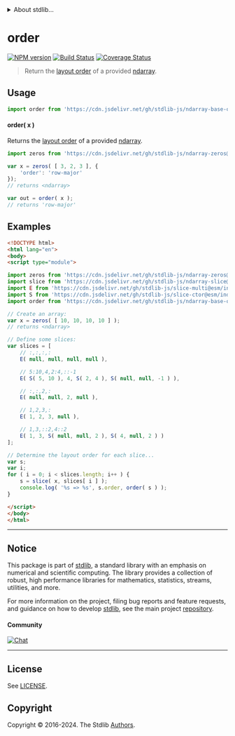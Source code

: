 <!--

@license Apache-2.0

Copyright (c) 2023 The Stdlib Authors.

Licensed under the Apache License, Version 2.0 (the "License");
you may not use this file except in compliance with the License.
You may obtain a copy of the License at

   http://www.apache.org/licenses/LICENSE-2.0

Unless required by applicable law or agreed to in writing, software
distributed under the License is distributed on an "AS IS" BASIS,
WITHOUT WARRANTIES OR CONDITIONS OF ANY KIND, either express or implied.
See the License for the specific language governing permissions and
limitations under the License.

-->


<details>
  <summary>
    About stdlib...
  </summary>
  <p>We believe in a future in which the web is a preferred environment for numerical computation. To help realize this future, we've built stdlib. stdlib is a standard library, with an emphasis on numerical and scientific computation, written in JavaScript (and C) for execution in browsers and in Node.js.</p>
  <p>The library is fully decomposable, being architected in such a way that you can swap out and mix and match APIs and functionality to cater to your exact preferences and use cases.</p>
  <p>When you use stdlib, you can be absolutely certain that you are using the most thorough, rigorous, well-written, studied, documented, tested, measured, and high-quality code out there.</p>
  <p>To join us in bringing numerical computing to the web, get started by checking us out on <a href="https://github.com/stdlib-js/stdlib">GitHub</a>, and please consider <a href="https://opencollective.com/stdlib">financially supporting stdlib</a>. We greatly appreciate your continued support!</p>
</details>

# order

[![NPM version][npm-image]][npm-url] [![Build Status][test-image]][test-url] [![Coverage Status][coverage-image]][coverage-url] <!-- [![dependencies][dependencies-image]][dependencies-url] -->

> Return the [layout order][@stdlib/ndarray/orders] of a provided [ndarray][@stdlib/ndarray/base/ctor].

<!-- Section to include introductory text. Make sure to keep an empty line after the intro `section` element and another before the `/section` close. -->

<section class="intro">

</section>

<!-- /.intro -->

<!-- Package usage documentation. -->



<section class="usage">

## Usage

```javascript
import order from 'https://cdn.jsdelivr.net/gh/stdlib-js/ndarray-base-order@v0.2.0-esm/index.mjs';
```

#### order( x )

Returns the [layout order][@stdlib/ndarray/orders] of a provided [ndarray][@stdlib/ndarray/base/ctor].

```javascript
import zeros from 'https://cdn.jsdelivr.net/gh/stdlib-js/ndarray-zeros@esm/index.mjs';

var x = zeros( [ 3, 2, 3 ], {
    'order': 'row-major'
});
// returns <ndarray>

var out = order( x );
// returns 'row-major'
```

</section>

<!-- /.usage -->

<!-- Package usage notes. Make sure to keep an empty line after the `section` element and another before the `/section` close. -->

<section class="notes">

</section>

<!-- /.notes -->

<!-- Package usage examples. -->

<section class="examples">

## Examples

<!-- eslint no-undef: "error" -->

<!-- eslint-disable new-cap -->

```html
<!DOCTYPE html>
<html lang="en">
<body>
<script type="module">

import zeros from 'https://cdn.jsdelivr.net/gh/stdlib-js/ndarray-zeros@esm/index.mjs';
import slice from 'https://cdn.jsdelivr.net/gh/stdlib-js/ndarray-slice@esm/index.mjs';
import E from 'https://cdn.jsdelivr.net/gh/stdlib-js/slice-multi@esm/index.mjs';
import S from 'https://cdn.jsdelivr.net/gh/stdlib-js/slice-ctor@esm/index.mjs';
import order from 'https://cdn.jsdelivr.net/gh/stdlib-js/ndarray-base-order@v0.2.0-esm/index.mjs';

// Create an array:
var x = zeros( [ 10, 10, 10, 10 ] );
// returns <ndarray>

// Define some slices:
var slices = [
    // :,:,:,:
    E( null, null, null, null ),

    // 5:10,4,2:4,::-1
    E( S( 5, 10 ), 4, S( 2, 4 ), S( null, null, -1 ) ),

    // :,:,2,:
    E( null, null, 2, null ),

    // 1,2,3,:
    E( 1, 2, 3, null ),

    // 1,3,::2,4::2
    E( 1, 3, S( null, null, 2 ), S( 4, null, 2 ) )
];

// Determine the layout order for each slice...
var s;
var i;
for ( i = 0; i < slices.length; i++ ) {
    s = slice( x, slices[ i ] );
    console.log( '%s => %s', s.order, order( s ) );
}

</script>
</body>
</html>
```

</section>

<!-- /.examples -->

<!-- Section to include cited references. If references are included, add a horizontal rule *before* the section. Make sure to keep an empty line after the `section` element and another before the `/section` close. -->

<section class="references">

</section>

<!-- /.references -->

<!-- Section for related `stdlib` packages. Do not manually edit this section, as it is automatically populated. -->

<section class="related">

</section>

<!-- /.related -->

<!-- Section for all links. Make sure to keep an empty line after the `section` element and another before the `/section` close. -->


<section class="main-repo" >

* * *

## Notice

This package is part of [stdlib][stdlib], a standard library with an emphasis on numerical and scientific computing. The library provides a collection of robust, high performance libraries for mathematics, statistics, streams, utilities, and more.

For more information on the project, filing bug reports and feature requests, and guidance on how to develop [stdlib][stdlib], see the main project [repository][stdlib].

#### Community

[![Chat][chat-image]][chat-url]

---

## License

See [LICENSE][stdlib-license].


## Copyright

Copyright &copy; 2016-2024. The Stdlib [Authors][stdlib-authors].

</section>

<!-- /.stdlib -->

<!-- Section for all links. Make sure to keep an empty line after the `section` element and another before the `/section` close. -->

<section class="links">

[npm-image]: http://img.shields.io/npm/v/@stdlib/ndarray-base-order.svg
[npm-url]: https://npmjs.org/package/@stdlib/ndarray-base-order

[test-image]: https://github.com/stdlib-js/ndarray-base-order/actions/workflows/test.yml/badge.svg?branch=v0.2.0
[test-url]: https://github.com/stdlib-js/ndarray-base-order/actions/workflows/test.yml?query=branch:v0.2.0

[coverage-image]: https://img.shields.io/codecov/c/github/stdlib-js/ndarray-base-order/main.svg
[coverage-url]: https://codecov.io/github/stdlib-js/ndarray-base-order?branch=main

<!--

[dependencies-image]: https://img.shields.io/david/stdlib-js/ndarray-base-order.svg
[dependencies-url]: https://david-dm.org/stdlib-js/ndarray-base-order/main

-->

[chat-image]: https://img.shields.io/gitter/room/stdlib-js/stdlib.svg
[chat-url]: https://app.gitter.im/#/room/#stdlib-js_stdlib:gitter.im

[stdlib]: https://github.com/stdlib-js/stdlib

[stdlib-authors]: https://github.com/stdlib-js/stdlib/graphs/contributors

[umd]: https://github.com/umdjs/umd
[es-module]: https://developer.mozilla.org/en-US/docs/Web/JavaScript/Guide/Modules

[deno-url]: https://github.com/stdlib-js/ndarray-base-order/tree/deno
[deno-readme]: https://github.com/stdlib-js/ndarray-base-order/blob/deno/README.md
[umd-url]: https://github.com/stdlib-js/ndarray-base-order/tree/umd
[umd-readme]: https://github.com/stdlib-js/ndarray-base-order/blob/umd/README.md
[esm-url]: https://github.com/stdlib-js/ndarray-base-order/tree/esm
[esm-readme]: https://github.com/stdlib-js/ndarray-base-order/blob/esm/README.md
[branches-url]: https://github.com/stdlib-js/ndarray-base-order/blob/main/branches.md

[stdlib-license]: https://raw.githubusercontent.com/stdlib-js/ndarray-base-order/main/LICENSE

[@stdlib/ndarray/base/ctor]: https://github.com/stdlib-js/ndarray-base-ctor/tree/esm

[@stdlib/ndarray/orders]: https://github.com/stdlib-js/ndarray-orders/tree/esm

</section>

<!-- /.links -->
